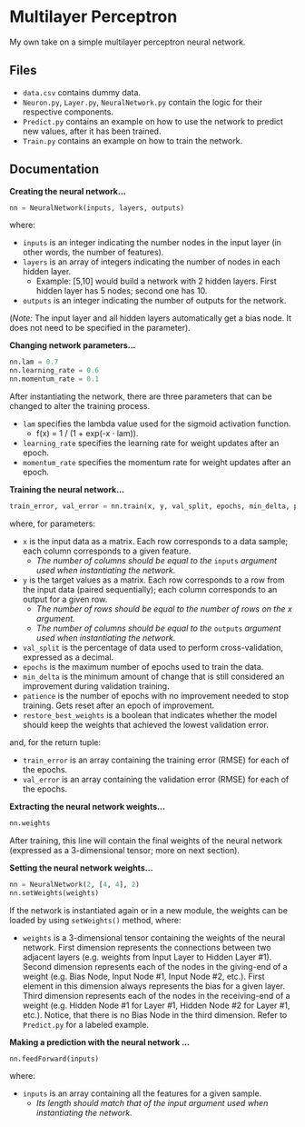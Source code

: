 # Multilayer Perceptron
My own take on a simple multilayer perceptron neural network.

## Files
- `data.csv` contains dummy data.
- `Neuron.py`, `Layer.py`, `NeuralNetwork.py` contain the logic for their respective components.
- `Predict.py` contains an example on how to use the network to predict new values, after it has been trained.
- `Train.py` contains an example on how to train the network.

## Documentation
**Creating the neural network...**
```python
nn = NeuralNetwork(inputs, layers, outputs)
```
where:
- `inputs` is an integer indicating the number nodes in the input layer (in other words, the number of features).
- `layers` is an array of integers indicating the number of nodes in each hidden layer.
	- Example: [5,10] would build a network with 2 hidden layers. First hidden layer has 5 nodes; second one has 10.
- `outputs` is an integer indicating the number of outputs for the network.

(*Note:* The input layer and all hidden layers automatically get a bias node. It does not need to be specified in the parameter).

**Changing network parameters...**
```python
nn.lam = 0.7
nn.learning_rate = 0.6
nn.momentum_rate = 0.1
```
After instantiating the network, there are three parameters that can be changed to alter the training process.
- `lam` specifies the lambda value used for the sigmoid activation function.
	- f(x) = 1 / (1 + exp(-x · lam)).
- `learning_rate` specifies the learning rate for weight updates after an epoch.
- `momentum_rate` specifies the momentum rate for weight updates after an epoch.

**Training the neural network...**
```python
train_error, val_error = nn.train(x, y, val_split, epochs, min_delta, patience, restore_best_weights)
```
where, for parameters:
- `x` is the input data as a matrix. Each row corresponds to a data sample; each column corresponds to a given feature. 
	- *The number of columns should be equal to the* `inputs` *argument used when instantiating the network.*
- `y` is the target values as a matrix. Each row corresponds to a row from the input data (paired sequentially); each column corresponds to an output for a given row. 
	- *The number of rows should be equal to the number of rows on the x argument.*
	- *The number of columns should be equal to the* `outputs` *argument used when instantiating the network.*
- `val_split` is the percentage of data used to perform cross-validation, expressed as a decimal.
- `epochs` is the maximum number of epochs used to train the data.
- `min_delta` is the minimum amount of change that is still considered an improvement during validation training.
- `patience` is the number of epochs with no improvement needed to stop training. Gets reset after an epoch of improvement.
- `restore_best_weights` is a boolean that indicates whether the model should keep the weights that achieved the lowest validation error.

and, for the return tuple:
- `train_error` is an array containing the training error (RMSE) for each of the epochs.
- `val_error`  is an array containing the validation error (RMSE) for each of the epochs.

**Extracting the neural network weights...**
```python
nn.weights
```
After training, this line will contain the final weights of the neural network (expressed as a 3-dimensional tensor; more on next section).

**Setting the neural network weights...**
```python
nn = NeuralNetwork(2, [4, 4], 2)
nn.setWeights(weights)
```
If the network is instantiated again or in a new module, the weights can be loaded by using `setWeights()` method, where:
- `weights`  is a 3-dimensional tensor containing the weights of the neural network. First dimension represents the connections between two adjacent layers (e.g. weights from Input Layer to Hidden Layer #1). Second dimension represents each of the nodes in the giving-end of a weight (e.g. Bias Node, Input Node #1, Input Node #2, etc.). First element in this dimension always represents the bias for a given layer. Third dimension represents each of the nodes in the receiving-end of a weight (e.g. Hidden Node #1 for Layer #1, Hidden Node #2 for Layer #1, etc.). Notice, that there is no Bias Node in the third dimension. Refer to  `Predict.py` for a labeled example.

**Making a prediction with the neural network ...**
```python
nn.feedForward(inputs)
```
where:
- `inputs` is an array containing all the features for a given sample. 
	- *Its length should match that of  the input argument used when instantiating the network.*
